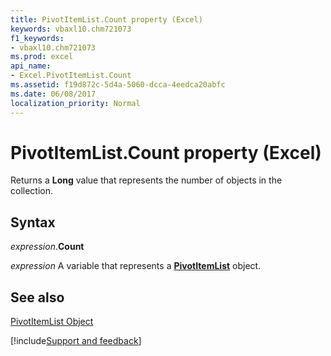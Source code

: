 ```yaml
---
title: PivotItemList.Count property (Excel)
keywords: vbaxl10.chm721073
f1_keywords:
- vbaxl10.chm721073
ms.prod: excel
api_name:
- Excel.PivotItemList.Count
ms.assetid: f19d872c-5d4a-5060-dcca-4eedca20abfc
ms.date: 06/08/2017
localization_priority: Normal
---
```



# PivotItemList.Count property (Excel)

Returns a  **Long** value that represents the number of objects in the collection.


## Syntax

_expression_.**Count**

_expression_ A variable that represents a **[PivotItemList](Excel.PivotItemList.md)** object.


## See also


[PivotItemList Object](Excel.PivotItemList.md)

[!include[Support and feedback](~/includes/feedback-boilerplate.md)]